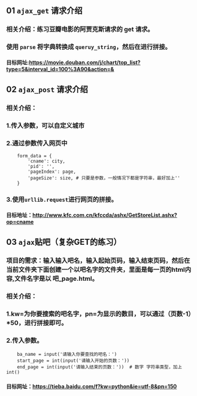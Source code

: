 ## 01 `ajax_get` 请求介绍
### 相关介绍：练习豆瓣电影的阿贾克斯请求的 get 请求。
### 使用 `parse` 将字典转换成 `queruy_string`，然后在进行拼接。
#### 目标网址:https://movie.douban.com/j/chart/top_list?type=5&interval_id=100%3A90&action=& 
## 02 `ajax_post` 请求介绍
### 相关介绍：
### 1.传入参数，可以自定义城市
### 2.通过参数传入网页中
        form_data = {
            'cname': city,
            'pid': '',
            'pageIndex': page,
            'pageSize': size, # 只要是参数，一般情况下都是字符串，最好加上''
        }
### 3.使用`urllib.request`进行网页的拼接。
#### 目标地址：http://www.kfc.com.cn/kfccda/ashx/GetStoreList.ashx?op=cname 
## 03 `ajax`贴吧（复杂GET的练习）
### 项目的需求：输入输入吧名，输入起始页码，输入结束页码，然后在当前文件夹下面创建一个以吧名字的文件夹，里面是每一页的html内容,文件名字是以 吧_page.html。
### 相关介绍：
### 1.kw=为你要搜索的吧名字，pn=为显示的数目，可以通过（页数-1）*50，进行拼接即可。
### 2.传入参数。
        ba_name = input('请输入你要查找的吧名：')
        start_page = int(input('请输入开始的页数：'))
        end_page = int(input('请输入结束的页数：'))  # 数字 字符串类型，加上int()
#### 目标网址：https://tieba.baidu.com/f?kw=python&ie=utf-8&pn=150  
